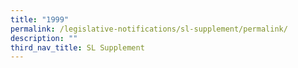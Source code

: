 ```yaml
---
title: "1999"
permalink: /legislative-notifications/sl-supplement/permalink/
description: ""
third_nav_title: SL Supplement
---
```

